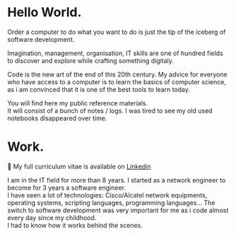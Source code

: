 # Hello World.

Order a computer to do what you want to do is just the tip of the iceberg of software development.

Imagination, management, organisation, IT skills are one of hundred fields to discover and explore while crafting something digitaly.

Code is the new art of the end of this 20th century. My advice for everyone who have access to a computer is to learn the basics of computer science, as i am convinced that it is one of the best tools to learn today.

You will find here my public reference materials.  
It will consist of a bunch of notes / logs. I was tired to see my old used notebooks disappeared over time.

# Work.

🧾 My full curriculum vitae is available on [Linkedin](https://www.linkedin.com/in/julien-gracia/)  

I am in the IT field for more than 8 years. I started as a network engineer to become for 3 years a software engineer.  
I have seen a lot of technologies: Cisco/Alcatel network equipments, operating systems, scripting languages, programming languages...
The switch to software development was very important for me as i code almost every day since my childhood.  
I had to know how it works behind the scenes.
